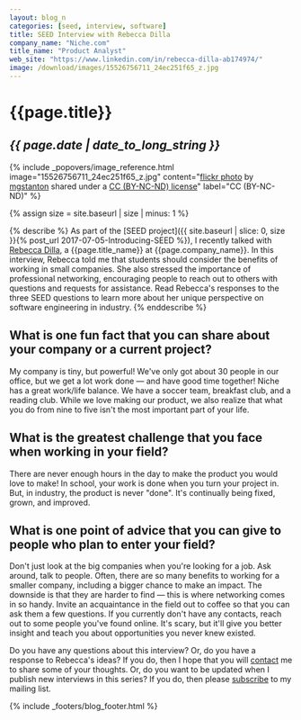 ```yaml
---
layout: blog_n
categories: [seed, interview, software]
title: SEED Interview with Rebecca Dilla
company_name: "Niche.com"
title_name: "Product Analyst"
web_site: "https://www.linkedin.com/in/rebecca-dilla-ab174974/"
image: /download/images/15526756711_24ec251f65_z.jpg
---
```


# {{page.title}}
## <em>{{ page.date | date_to_long_string }}</em>

<!-- Include header image -->
{% include _popovers/image_reference.html image="15526756711_24ec251f65_z.jpg" content="<a title='Hit the bricks' href='https://flickr.com/photos/marirn/15526756711'>flickr photo</a> by <a href='https://flickr.com/people/marirn'>mgstanton</a> shared under a <a href='https://creativecommons.org/licenses/by-nc-nd/2.0/'>CC (BY-NC-ND) license</a>" label="CC (BY-NC-ND)" %}

{% assign size = site.baseurl | size | minus: 1 %}

{% describe %}
As part of the [SEED project]({{ site.baseurl | slice: 0, size }}{% post_url
2017-07-05-Introducing-SEED %}), I recently talked with [Rebecca
Dilla]({{page.web_site}}), a {{page.title_name}} at {{page.company_name}}. In
this interview, Rebecca told me that students should consider the benefits of
working in small companies. She also stressed the importance of professional
networking, encouraging people to reach out to others with questions and
requests for assistance. Read Rebecca's responses to the three SEED questions to
learn more about her unique perspective on software engineering in industry.
{% enddescribe %}

## What is one fun fact that you can share about your company or a current project?

My company is tiny, but powerful! We've only got about 30 people in our office,
but we get a lot work done &mdash; and have good time together! Niche has a
great work/life balance. We have a soccer team, breakfast club, and a reading
club. While we love making our product, we also realize that what you do from
nine to five isn't the most important part of your life.

## What is the greatest challenge that you face when working in your field?

There are never enough hours in the day to make the product you would love to
make! In school, your work is done when you turn your project in. But, in
industry, the product is never "done". It's continually being fixed, grown, and
improved.

## What is one point of advice that you can give to people who plan to enter your field?

Don't just look at the big companies when you're looking for a job. Ask around,
talk to people. Often, there are so many benefits to working for a smaller
company, including a bigger chance to make an impact. The downside is that they
are harder to find &mdash; this is where networking comes in so handy. Invite an
acquaintance in the field out to coffee so that you can ask them a few
questions. If you currently don't have any contacts, reach out to some people
you've found online. It's scary, but it'll give you better insight and teach you
about opportunities you never knew existed.

Do you have any questions about this interview? Or, do you have a response to
Rebecca's ideas? If you do, then I hope that you will
[contact]({{site.baseurl}}contact/) me to share some of your thoughts. Or, do
you want to be updated when I publish new interviews in this series? If you do,
then please [subscribe]({{site.baseurl}}support/) to my mailing list.

{% include _footers/blog_footer.html %}
